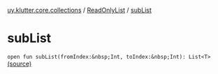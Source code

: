 [uy.klutter.core.collections](../index.md) / [ReadOnlyList](index.md) / [subList](.)


# subList
`open fun subList(fromIndex:&nbsp;Int, toIndex:&nbsp;Int): List<T>` [(source)](https://github.com/kohesive/klutter/blob/master/core-jdk6/src/main/kotlin/uy/klutter/core/common/Immutable.kt#L97)


